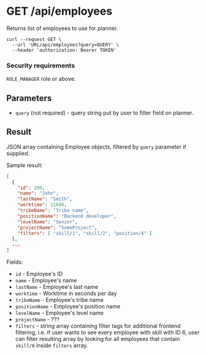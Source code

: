 # GET /api/employees

Returns list of employees to use for planner.

```
curl --request GET \
  --url 'URL/api/employees?query=QUERY' \
  --header 'authorization: Bearer TOKEN'
```

### Security requirements
`ROLE_MANAGER` role or above.

## Parameters

* `query` (not required) - query string put by user to filter field on planner.

## Result

JSON array containing Employee objects, filtered by `query` parameter if supplied.

Sample result:

```json
[
  {
    "id": 200,
    "name": "John",
    "lastName": "Smith",
    "worktime": 21600,
    "tribeName": "Tribe name",
    "positionName": "Backend developer",
    "levelName": "Senior",
    "projectName": "SomeProject",
    "filters": [ "skill/1", "skill/2", "position/4" ]
  },
  ...
]
```

Fields:
* `id` - Employee's ID
* `name` - Employee's name
* `lastName` - Employee's last name
* `worktime` - Worktime in seconds per day
* `tribeName` - Employee's tribe name
* `positionName` - Employee's position name
* `levelName` - Employee's level name
* `projectName` - ???
* `filters` - string array containing filter tags for additional frontend filtering, i.e. if user wants to see every
    employee with skill with ID 6, user can filter resulting array by looking for all employees that contain `skill/6`
    inside `filters` array.